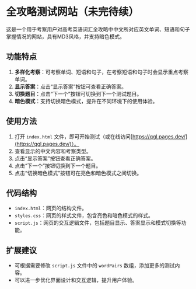 # 全攻略测试网站（未完待续）

这是一个用于考察用户对高考英语词汇全攻略中中文所对应英文单词、短语和句子掌握情况的网站，具有MD3风格，并支持暗色模式。

## 功能特点
1. **多样化考察**：可考察单词、短语和句子，在考察短语和句子时会显示重点考察单词。
2. **显示答案**：点击“显示答案”按钮可查看正确答案。
3. **切换题目**：点击“下一个”按钮可切换到下一个测试题目。
4. **暗色模式**：支持切换暗色模式，提升在不同环境下的使用体验。

## 使用方法
1. 打开 `index.html` 文件，即可开始测试（或在线访问[https://qgl.pages.dev/](https://qgl.pages.dev/)）。
2. 查看显示的中文内容和考察类型。
3. 点击“显示答案”按钮查看正确答案。
4. 点击“下一个”按钮切换到下一个题目。
5. 点击“切换暗色模式”按钮可在亮色和暗色模式之间切换。

## 代码结构
- `index.html`：网页的结构文件。
- `styles.css`：网页的样式文件，包含亮色和暗色模式的样式。
- `script.js`：网页的交互逻辑文件，包括题目显示、答案显示和模式切换等功能。

## 扩展建议
- 可根据需要修改 `script.js` 文件中的 `wordPairs` 数组，添加更多的测试内容。
- 可以进一步优化界面设计和交互逻辑，提升用户体验。